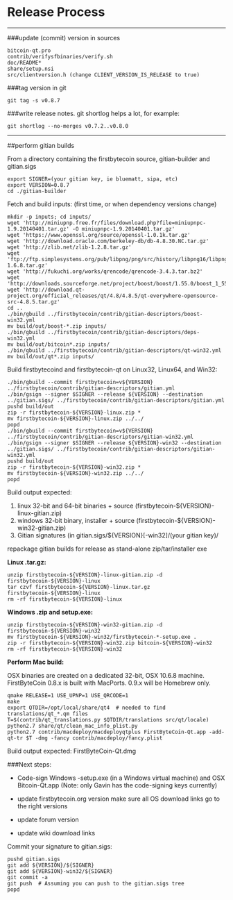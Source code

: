 Release Process
====================

* * *

###update (commit) version in sources


	bitcoin-qt.pro
	contrib/verifysfbinaries/verify.sh
	doc/README*
	share/setup.nsi
	src/clientversion.h (change CLIENT_VERSION_IS_RELEASE to true)

###tag version in git

	git tag -s v0.8.7

###write release notes. git shortlog helps a lot, for example:

	git shortlog --no-merges v0.7.2..v0.8.0

* * *

##perform gitian builds

 From a directory containing the firstbytecoin source, gitian-builder and gitian.sigs
  
	export SIGNER=(your gitian key, ie bluematt, sipa, etc)
	export VERSION=0.8.7
	cd ./gitian-builder

 Fetch and build inputs: (first time, or when dependency versions change)

	mkdir -p inputs; cd inputs/
	wget 'http://miniupnp.free.fr/files/download.php?file=miniupnpc-1.9.20140401.tar.gz' -O miniupnpc-1.9.20140401.tar.gz'
	wget 'https://www.openssl.org/source/openssl-1.0.1k.tar.gz'
	wget 'http://download.oracle.com/berkeley-db/db-4.8.30.NC.tar.gz'
	wget 'http://zlib.net/zlib-1.2.8.tar.gz'
	wget 'ftp://ftp.simplesystems.org/pub/libpng/png/src/history/libpng16/libpng-1.6.8.tar.gz'
	wget 'http://fukuchi.org/works/qrencode/qrencode-3.4.3.tar.bz2'
	wget 'http://downloads.sourceforge.net/project/boost/boost/1.55.0/boost_1_55_0.tar.bz2'
	wget 'http://download.qt-project.org/official_releases/qt/4.8/4.8.5/qt-everywhere-opensource-src-4.8.5.tar.gz'
	cd ..
	./bin/gbuild ../firstbytecoin/contrib/gitian-descriptors/boost-win32.yml
	mv build/out/boost-*.zip inputs/
	./bin/gbuild ../firstbytecoin/contrib/gitian-descriptors/deps-win32.yml
	mv build/out/bitcoin*.zip inputs/
	./bin/gbuild ../firstbytecoin/contrib/gitian-descriptors/qt-win32.yml
	mv build/out/qt*.zip inputs/

 Build firstbytecoind and firstbytecoin-qt on Linux32, Linux64, and Win32:
  
	./bin/gbuild --commit firstbytecoin=v${VERSION} ../firstbytecoin/contrib/gitian-descriptors/gitian.yml
	./bin/gsign --signer $SIGNER --release ${VERSION} --destination ../gitian.sigs/ ../firstbytecoin/contrib/gitian-descriptors/gitian.yml
	pushd build/out
	zip -r firstbytecoin-${VERSION}-linux.zip *
	mv firstbytecoin-${VERSION}-linux.zip ../../
	popd
	./bin/gbuild --commit firstbytecoin=v${VERSION} ../firstbytecoin/contrib/gitian-descriptors/gitian-win32.yml
	./bin/gsign --signer $SIGNER --release ${VERSION}-win32 --destination ../gitian.sigs/ ../firstbytecoin/contrib/gitian-descriptors/gitian-win32.yml
	pushd build/out
	zip -r firstbytecoin-${VERSION}-win32.zip *
	mv firstbytecoin-${VERSION}-win32.zip ../../
	popd

  Build output expected:

  1. linux 32-bit and 64-bit binaries + source (firstbytecoin-${VERSION}-linux-gitian.zip)
  2. windows 32-bit binary, installer + source (firstbytecoin-${VERSION}-win32-gitian.zip)
  3. Gitian signatures (in gitian.sigs/${VERSION}[-win32]/(your gitian key)/

repackage gitian builds for release as stand-alone zip/tar/installer exe

**Linux .tar.gz:**

	unzip firstbytecoin-${VERSION}-linux-gitian.zip -d firstbytecoin-${VERSION}-linux
	tar czvf firstbytecoin-${VERSION}-linux.tar.gz firstbytecoin-${VERSION}-linux
	rm -rf firstbytecoin-${VERSION}-linux

**Windows .zip and setup.exe:**

	unzip firstbytecoin-${VERSION}-win32-gitian.zip -d firstbytecoin-${VERSION}-win32
	mv firstbytecoin-${VERSION}-win32/firstbytecoin-*-setup.exe .
	zip -r firstbytecoin-${VERSION}-win32.zip bitcoin-${VERSION}-win32
	rm -rf firstbytecoin-${VERSION}-win32

**Perform Mac build:**

  OSX binaries are created on a dedicated 32-bit, OSX 10.6.8 machine.
  FirstByteCoin 0.8.x is built with MacPorts.  0.9.x will be Homebrew only.

	qmake RELEASE=1 USE_UPNP=1 USE_QRCODE=1
	make
	export QTDIR=/opt/local/share/qt4  # needed to find translations/qt_*.qm files
	T=$(contrib/qt_translations.py $QTDIR/translations src/qt/locale)
	python2.7 share/qt/clean_mac_info_plist.py
	python2.7 contrib/macdeploy/macdeployqtplus FirstByteCoin-Qt.app -add-qt-tr $T -dmg -fancy contrib/macdeploy/fancy.plist

 Build output expected: FirstByteCoin-Qt.dmg

###Next steps:

* Code-sign Windows -setup.exe (in a Windows virtual machine) and
  OSX Bitcoin-Qt.app (Note: only Gavin has the code-signing keys currently)

* update firstbytecoin.org version
  make sure all OS download links go to the right versions

* update forum version

* update wiki download links

Commit your signature to gitian.sigs:

	pushd gitian.sigs
	git add ${VERSION}/${SIGNER}
	git add ${VERSION}-win32/${SIGNER}
	git commit -a
	git push  # Assuming you can push to the gitian.sigs tree
	popd

